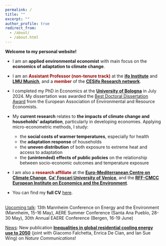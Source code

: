 ```yaml
---
permalink: /
title: ""
excerpt: ""
author_profile: true
redirect_from: 
  - /about/
  - /about.html
---
```


**Welcome to my personal website!** 

- I am an **applied environmental economist** with main focus on the **economics of adaptation to climate change**. 

- I am an <span style="color:#990000">**Assistant Professor (non-tenure track)**</span> at the [**ifo Institute**](https://www.ifo.de/en) and [**LMU Munich**](https://www.lmu.de/en/), and a <span style="color:#990000">**member**</span> of the [**CESifo Research network**](https://www.cesifo.org/en).

- I completed my PhD in Economics at the [**University of Bologna**](https://www.unibo.it/it) in July 2024. My dissertation was awarded the [Best Doctoral Dissertation Award](https://www.eaere.org/best-european-doctoral-dissertation-award/) from the European Association of Environmental and Resource Economists.

- My <strong>current research</strong> relates to <strong>the impacts of climate change and households' adaptation</strong>, particularly in developing economies. Applying micro-econometric methods, I study:
    - the <strong>social costs of warmer temperatures</strong>, especially for health
    - the <strong>adaptation response</strong> of households
    - the <strong>uneven distribution</strong> of both exposure to extreme heat and access to adaptation
    - the <strong>(unintended) effects of public policies</strong> on the relationship between socio-economic outcomes and temperature exposure

- I am also a <span style="color:#990000">**research affiliate**</span> at the [**Euro-Mediterranean Centre on Climate Change**](https://www.cmcc.it/), [**Ca' Foscari University of Venice**](https://www.unive.it/), and the [**RFF-CMCC European Institute on Economics and the Environment**](https://www.eiee.org/).

- You can find my **full CV** [here](https://fpavanello.github.io/files/CV.pdf). <br/><br/>

<ins>Upcoming talk</ins>: 13th Mannheim Conference on Energy and the Environment (Mannheim, 15-16 May), AERE Summer Conference (Santa Ana Pueblo, 28-30 May), 30th Annual EAERE Conference (Bergen, 16-19 June)

<ins>News</ins>: New publication [**Inequalities in global residential cooling energy use to 2050**](https://www.nature.com/articles/s41467-024-52028-8) (joint with Giacomo Falchetta, Enrica De Cian, and Ian Sue Wing) on _Nature Communications_!
